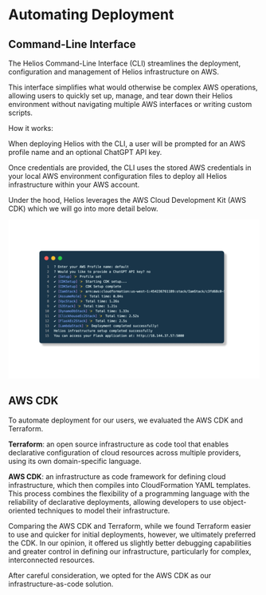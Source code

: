 # Automating Deployment

## Command-Line Interface

The Helios Command-Line Interface (CLI) streamlines the deployment, configuration and management of Helios infrastructure on AWS.

This interface simplifies what would otherwise be complex AWS operations, allowing users to quickly set up, manage, and tear down their Helios environment without navigating multiple AWS interfaces or writing custom scripts.

How it works:

<div class="icon-list">
<p><Icon name="CloudIcon" /><span>When deploying Helios with the CLI, a user will be prompted for an AWS profile name and an optional ChatGPT API key.</span></p>
<p><Icon name="KeyIcon" /><span> Once credentials are provided, the CLI uses the stored AWS credentials in your local AWS environment configuration files to deploy all Helios infrastructure within your AWS account.</span></p>
<p><Icon name="CubeTransparentIcon" /><span> Under the hood, Helios leverages the AWS Cloud Development Kit (AWS CDK) which we will go into more detail below.</span></p>
</div>

![CLI](/case_study/cli_dropshadow.png)

## AWS CDK

<!-- ![testTerraform](./public/terraform.png) -->

To automate deployment for our users, we evaluated the AWS CDK and Terraform.

<div class="icon-list">
<p><Icon name="terraform-icon" /><span><strong>Terraform</strong>: an open source infrastructure as code tool that enables declarative configuration of cloud resources across multiple providers, using its own domain-specific language.</span></p>
<p><Icon name="aws-icon" /><span><strong>AWS CDK</strong>: an infrastructure as code framework for defining cloud infrastructure, which then compiles into CloudFormation YAML templates. This process combines the flexibility of a programming language with the reliability of declarative deployments, allowing developers to use object-oriented techniques to model their infrastructure.</span></p>
</div>

Comparing the AWS CDK and Terraform, while we found Terraform easier to use and quicker for initial deployments, however, we ultimately preferred the CDK. In our opinion, it offered us slightly better debugging capabilities and greater control in defining our infrastructure, particularly for complex, interconnected resources.

After careful consideration, we opted for the AWS CDK as our infrastructure-as-code solution.
